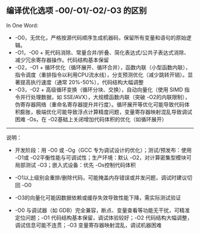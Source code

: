 ## 编译优化选项 -O0/-O1/-O2/-O3 的区别

In One Word:

* -O0，无优化，严格按源代码顺序生成机器码，保留所有变量和语句的原始逻辑。
* -O1，-O0 + 死代码消除、常量合并/折叠、简化表达式/公共子表达式消除、减少冗余寄存器操作。代码结构基本保留
* -O2，-O1 + 循环优化（循环展开、循环合并），函数内联（小型函数内联），指令调度（重排指令以利用CPU流水线），分支预测优化（减少跳转开销）。显著提高执行速度（通常 20%-50%），代码结构大幅调整
* -O3，-O2 + 高级循环变换​​（循环分块、交换），自动向量化​​（使用 SIMD 指令并行处理数据，如 SSE/AVX），大规模函数内联​​（突破 -O2的内联限制），伪寄存器网络​​（重命名寄存器提升并行度）。循环展开等优化可能导致代码体积膨胀，极端优化可能导致浮点计算精度问题，变量寄存器映射混乱导致调试困难
-Os，在 -O2基础上关闭增加代码体积的优化（如循环展开）



----------


说明：

* 开发阶段​​：用 -O0 或 -Og（GCC 专为调试设计的优化）；​​测试/预发布​​：使用 -O1或 -O2平衡性能与可调试性；生产环境​​：默认 -O2，对计算密集型模块可局部测试 -O3；嵌入式设备​​：优先 -Os控制代码体积

* ​​-O1以上级别会重排/删除代码，可能掩盖内存错误或并发问题，调试时建议切回 -O0

* -O3的向量化可能因数据依赖或缓存失效导致性能下降，需实际测试验证

* -O0 与调试器（如 GDB）完全兼容，断点、变量查看等功能无干扰，可精准定位问题；-O1 代码结构基本保留，调试体验较好；-O2 代码结构大幅调整，调试信息可能不连贯；-O3 变量寄存器映射混乱，调试机器困难

